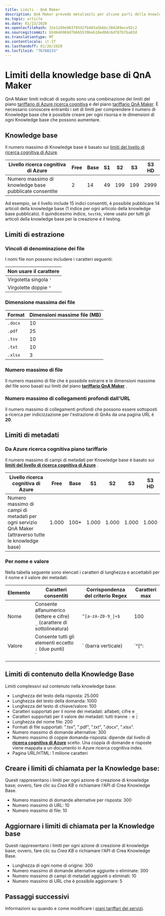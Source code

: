 ```yaml
---
title: Limiti - QnA Maker
description: QnA Maker prevede metalimiti per alcune parti della knowledge base e del servizio. Per poter eseguire test e pubblicare, è importate rispettare i limiti previsti per la knowledge base.
ms.topic: article
ms.date: 01/23/2020
ms.openlocfilehash: 32e12d9e983795d2fb403a5b6bc304289ece92c2
ms.sourcegitcommit: b5d646969d7b665539beb18ed0dc6df87b7ba83d
ms.translationtype: MT
ms.contentlocale: it-IT
ms.lasthandoff: 01/26/2020
ms.locfileid: "76760233"
---
```

# <a name="qna-maker-knowledge-base-limits-and-boundaries"></a>Limiti della knowledge base di QnA Maker

QnA Maker limiti indicati di seguito sono una combinazione dei limiti del piano [tariffario di Azure ricerca cognitiva](https://docs.microsoft.com/azure/search/search-limits-quotas-capacity) e del piano [tariffario QnA Maker](https://azure.microsoft.com/pricing/details/cognitive-services/qna-maker/). È necessario conoscere entrambi i set di limiti per comprendere il numero di Knowledge base che è possibile creare per ogni risorsa e le dimensioni di ogni Knowledge base che possono aumentare.

## <a name="knowledge-bases"></a>Knowledge base

Il numero massimo di Knowledge base è basato sui [limiti del livello di ricerca cognitiva di Azure](https://docs.microsoft.com/azure/search/search-limits-quotas-capacity).

|**Livello ricerca cognitiva di Azure** | **Free** | **Base** |**S1** | **S2**| **S3** |**S3 HD**|
|---|---|---|---|---|---|----|
|Numero massimo di knowledge base pubblicate consentite|2|14|49|199|199|2999|

 Ad esempio, se il livello include 15 indici consentiti, è possibile pubblicare 14 articoli della knowledge base (1 indice per ogni articolo della knowledge base pubblicato). Il quindicesimo indice, `testkb`, viene usato per tutti gli articoli della knowledge base per la creazione e il testing.

## <a name="extraction-limits"></a>Limiti di estrazione

### <a name="file-naming-constraints"></a>Vincoli di denominazione dei file

I nomi file non possono includere i caratteri seguenti:

|Non usare il carattere|
|--|
|Virgoletta singola `'`|
|Virgolette doppie `"`|

### <a name="maximum-file-size"></a>Dimensione massima dei file

|Format|Dimensioni massime file (MB)|
|--|--|
|`.docx`|10|
|`.pdf`|25|
|`.tsv`|10|
|`.txt`|10|
|`.xlsx`|3|

### <a name="maximum-number-of-files"></a>Numero massimo di file

Il numero massimo di file che è possibile estrarre e le dimensioni massime del file sono basati sui limiti del piano **[tariffario QnA Maker](https://azure.microsoft.com/pricing/details/cognitive-services/qna-maker/)** .

### <a name="maximum-number-of-deep-links-from-url"></a>Numero massimo di collegamenti profondi dall'URL

Il numero massimo di collegamenti profondi che possono essere sottoposti a ricerca per indicizzazione per l'estrazione di QnAs da una pagina URL è **20**.

## <a name="metadata-limits"></a>Limiti di metadati

### <a name="by-azure-cognitive-search-pricing-tier"></a>Da Azure ricerca cognitiva piano tariffario

Il numero massimo di campi di metadati per Knowledge base è basato sui **[limiti del livello di ricerca cognitiva di Azure](https://docs.microsoft.com/azure/search/search-limits-quotas-capacity)** .

|**Livello ricerca cognitiva di Azure** | **Free** | **Base** |**S1** | **S2**| **S3** |**S3 HD**|
|---|---|---|---|---|---|----|
|Numero massimo di campi di metadati per ogni servizio QnA Maker (attraverso tutte le knowledge base)|1\.000|100*|1\.000|1\.000|1\.000|1\.000|

### <a name="by-name-and-value"></a>Per nome e valore

Nella tabella seguente sono elencati i caratteri di lunghezza e accettabili per il nome e il valore dei metadati.

|Elemento|Caratteri consentiti|Corrispondenza del criterio Regex|Caratteri max|
|--|--|--|--|
|Nome|Consente<br>alfanumerico (lettere e cifre)<br>`_` (carattere di sottolineatura)|`^[a-zA-Z0-9_]+$`|100|
|Valore|Consente tutti gli elementi eccetto<br>`:` (due punti)<br>`|` (barra verticale)|`^[^:|]+$`|500|
|||||

## <a name="knowledge-base-content-limits"></a>Limiti di contenuto della Knowledge Base
Limiti complessivi sul contenuto nella knowledge base:
* Lunghezza del testo della risposta: 25.000
* Lunghezza del testo della domanda: 1000
* Lunghezza del testo di chiave/valore: 100
* Caratteri supportati per il nome dei metadati: alfabeti, cifre e `_`
* Caratteri supportati per il valore dei metadati: tutti tranne `:` e `|`
* Lunghezza del nome file: 200
* Formati di file supportati: ".tsv", ".pdf", ".txt", ".docx", ".xlsx".
* Numero massimo di domande alternative: 300
* Numero massimo di coppie domanda-risposta: dipende dal livello di **[ricerca cognitiva di Azure](https://docs.microsoft.com/azure/search/search-limits-quotas-capacity#document-limits)** scelto. Una coppia di domande e risposte viene mappata a un documento in Azure ricerca cognitiva index.
* Pagina URL/HTML: 1 milione caratteri

## <a name="create-knowledge-base-call-limits"></a>Creare i limiti di chiamata per la Knowledge base:
Questi rappresentano i limiti per ogni azione di creazione di knowledge base; ovvero, fare clic su *Crea KB* o richiamare l'API di Crea Knowledge Base.
* Numero massimo di domande alternative per risposta: 300
* Numero massimo di URL: 10
* Numero massimo di file: 10

## <a name="update-knowledge-base-call-limits"></a>Aggiornare i limiti di chiamata per la Knowledge base
Questi rappresentano i limiti per ogni azione di creazione di knowledge base; ovvero, fare clic su *Crea KB* o richiamare l'API di Crea Knowledge Base.
* Lunghezza di ogni nome di origine: 300
* Numero massimo di domande alternative aggiunte o eliminate: 300
* Numero massimo di campi di metadati aggiunti o eliminati: 10
* Numero massimo di URL che è possibile aggiornare: 5

## <a name="next-steps"></a>Passaggi successivi

Informazioni su quando e come modificare i [piani tariffari dei servizi](How-To/set-up-qnamaker-service-azure.md#upgrade-qna-maker).
